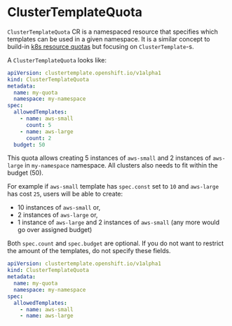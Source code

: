 # ClusterTemplateQuota
`ClusterTemplateQuota` CR is a namespaced resource that specifies which templates can be used in a given namespace. It is a similar concept to build-in [k8s resource quotas](https://kubernetes.io/docs/concepts/policy/resource-quotas/) but focusing on `ClusterTemplate`-s.

A `ClusterTemplateQuota` looks like:
```yaml
apiVersion: clustertemplate.openshift.io/v1alpha1
kind: ClusterTemplateQuota
metadata:
  name: my-quota
  namespace: my-namespace
spec:
  allowedTemplates:
    - name: aws-small
      count: 5
    - name: aws-large
      count: 2
  budget: 50
```

This quota allows creating 5 instances of `aws-small` and 2 instances of `aws-large` in `my-namespace` namespace. All clusters also needs to fit within the budget (50).

For example if `aws-small` template has `spec.const` set to `10` and `aws-large` has cost `25`, users will be able to create:
 - 10 instances of `aws-small` or,
 - 2 instances of `aws-large` or,
 - 1 instance of `aws-large` and 2 instances of `aws-small` (any more would go over assigned budget)

Both `spec.count` and `spec.budget` are optional. If you do not want to restrict the amount of the templates, do not specify these fields.

```yaml
apiVersion: clustertemplate.openshift.io/v1alpha1
kind: ClusterTemplateQuota
metadata:
  name: my-quota
  namespace: my-namespace
spec:
  allowedTemplates:
    - name: aws-small
    - name: aws-large
```
